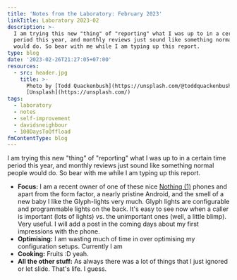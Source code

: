 ```yaml
---
title: 'Notes from the Laboratory: February 2023'
linkTitle: Laboratory 2023-02
description: >-
  I am trying this new "thing" of "reporting" what I was up to in a certain time
  period this year, and monthly reviews just sound like something normal people
  would do. So bear with me while I am typing up this report.
type: blog
date: '2023-02-26T21:27:05+07:00'
resources:
  - src: header.jpg
    title: >-
      Photo by [Todd Quackenbush](https://unsplash.com/@toddquackenbush) via
      [Unsplash](https://unsplash.com/)
tags:
  - laboratory
  - notes
  - self-improvement
  - davidsneighbour
  - 100DaysToOffload
fmContentType: blog
---
```


I am trying this new "thing" of "reporting" what I was up to in a certain time period this year, and monthly reviews just sound like something normal people would do. So bear with me while I am typing up this report.

- **Focus:** I am a recent owner of one of these nice [Nothing (1)](https://eu.nothing.tech/pages/phone-1) phones and apart from the form factor, a nearly pristine Android, and the smell of a new baby I like the Glyph-lights very much. Glyph lights are configurable and programmable lights on the back. It's easy to see now when a caller is important (lots of lights) vs. the unimportant ones (well, a little blimp). Very useful. I will add a post in the coming days about my first impressions with the phone.
- **Optimising:** I am wasting much of time in over optimising my configuration setups. Currently I am
- **Cooking:** Fruits :D yeah.
- **All the other stuff:** As always there was a lot of things that I just ignored or let slide. That's life. I guess.
